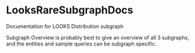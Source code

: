 # LooksRareSubgraphDocs
Documentation for LOOKS Distribution subgraph

Subgraph Overview is probably best to give an overview of all 3 subgraphs, and the entities and sample queries can be subgraph specific. 
